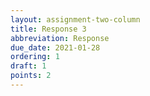 ```yaml
---
layout: assignment-two-column
title: Response 3
abbreviation: Response
due_date: 2021-01-28
ordering: 1
draft: 1
points: 2
---
```

